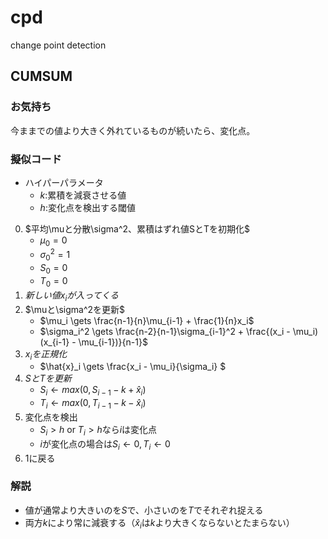 # cpd
change point detection

## CUMSUM
### お気持ち
今ままでの値より大きく外れているものが続いたら、変化点。

### 擬似コード

- ハイパーパラメータ
    - $k$:累積を減衰させる値 
    - $h$:変化点を検出する閾値

0. $平均\muと分散\sigma^2、累積はずれ値SとTを初期化$
    - $\mu_0=0$
    - $\sigma_0^2=1$
    - $S_0=0$
    - $T_0=0$
1. $新しい値x_iが入ってくる$
1. $\muと\sigma^2を更新$
    - $\mu_i \gets \frac{n-1}{n}\mu_{i-1} + \frac{1}{n}x_i$
    - $\sigma_i^2 \gets \frac{n-2}{n-1}\sigma_{i-1}^2 + \frac{(x_i - \mu_i)(x_{i-1} - \mu_{i-1})}{n-1}$
1. $x_iを正規化$
    - $\hat{x}_i \gets \frac{x_i - \mu_i}{\sigma_i} $
1. $SとTを更新$
    - $S_i \gets max(0, S_{i-1} -k + \hat{x}_i)$
    - $T_i \gets max(0, T_{i-1} -k - \hat{x}_i)$
1. 変化点を検出
    - $S_i > h$ or $T_i > h$なら$i$は変化点
    - $i$が変化点の場合は$S_i \gets 0, T_i \gets 0$
1. 1に戻る
### 解説
- 値が通常より大きいのを$S$で、小さいのを$T$でそれぞれ捉える
- 両方$k$により常に減衰する（$\hat{x}_i$は$k$より大きくならないとたまらない）
    
